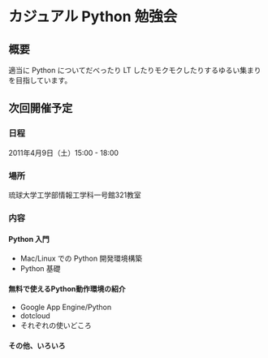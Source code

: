 # カジュアル Python 勉強会

## 概要
適当に Python についてだべったり LT したりモクモクしたりするゆるい集まりを目指しています。

## 次回開催予定
### 日程
2011年4月9日（土）15:00 - 18:00
### 場所
琉球大学工学部情報工学科一号館321教室
### 内容
#### Python 入門
- Mac/Linux での Python 開発環境構築
- Python 基礎

#### 無料で使えるPython動作環境の紹介
- Google App Engine/Python
- dotcloud
- それぞれの使いどころ

#### その他、いろいろ
